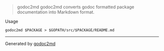 

> godoc2md
godoc2md converts godoc formatted package documentation into Markdown format.

Usage


	godoc2md $PACKAGE > $GOPATH/src/$PACKAGE/README.md






- - -
Generated by [godoc2md](http://godoc.org/github.com/davecheney/godoc2md)
